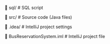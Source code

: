 📁 sql/                 # SQL script

📁 src/                 # Source code (Java files)

📁 .idea/               # IntelliJ project settings

📄 BusReservationSystem.iml  # IntelliJ project file

